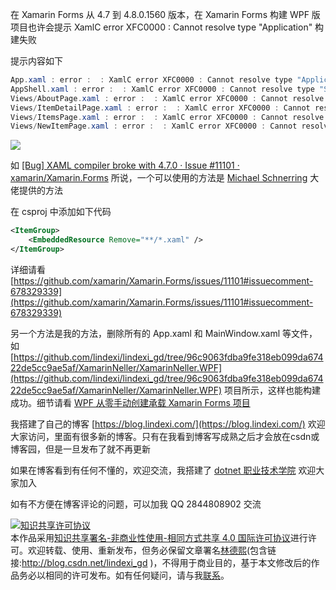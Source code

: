 
在 Xamarin Forms 从 4.7 到 4.8.0.1560 版本，在 Xamarin Forms 构建 WPF 版项目也许会提示 XamlC error XFC0000 : Cannot resolve type "Application" 构建失败

<!--more-->


<!-- CreateTime:2020/10/22 9:10:35 -->

<!-- 发布 -->

提示内容如下

```csharp
App.xaml : error :  : XamlC error XFC0000 : Cannot resolve type "Application".
AppShell.xaml : error :  : XamlC error XFC0000 : Cannot resolve type "Shell".
Views/AboutPage.xaml : error :  : XamlC error XFC0000 : Cannot resolve type "ContentPage".
Views/ItemDetailPage.xaml : error :  : XamlC error XFC0000 : Cannot resolve type "ContentPage".
Views/ItemsPage.xaml : error :  : XamlC error XFC0000 : Cannot resolve type "ContentPage".
Views/NewItemPage.xaml : error :  : XamlC error XFC0000 : Cannot resolve type "ContentPage".
```

<!-- ![](image/Xamarin Forms 构建 WPF 版项目失败提示 XamlC error XFC0000 错误/Xamarin Forms 构建 WPF 版项目失败提示 XamlC error XFC0000 错误0.png) -->

![](http://image.acmx.xyz/lindexi%2F2020102292074124.jpg)

如 [[Bug] XAML compiler broke with 4.7.0 · Issue #11101 · xamarin/Xamarin.Forms](https://github.com/xamarin/Xamarin.Forms/issues/11101#issuecomment-713626002 ) 所说，一个可以使用的方法是 [Michael Schnerring](https://github.com/schnerring) 大佬提供的方法

在 csproj 中添加如下代码

```xml
<ItemGroup>
    <EmbeddedResource Remove="**/*.xaml" />
</ItemGroup>
```

详细请看 [https://github.com/xamarin/Xamarin.Forms/issues/11101#issuecomment-678329339](https://github.com/xamarin/Xamarin.Forms/issues/11101#issuecomment-678329339)

另一个方法是我的方法，删除所有的 App.xaml 和 MainWindow.xaml 等文件，如 [https://github.com/lindexi/lindexi_gd/tree/96c9063fdba9fe318eb099da67422de5cc9ae5af/XamarinNeller/XamarinNeller.WPF](https://github.com/lindexi/lindexi_gd/tree/96c9063fdba9fe318eb099da67422de5cc9ae5af/XamarinNeller/XamarinNeller.WPF) 项目所示，这样也能构建成功。细节请看 [WPF 从零手动创建承载 Xamarin Forms 项目](https://blog.lindexi.com/post/WPF-%E4%BB%8E%E9%9B%B6%E6%89%8B%E5%8A%A8%E5%88%9B%E5%BB%BA%E6%89%BF%E8%BD%BD-Xamarin-Forms-%E9%A1%B9%E7%9B%AE.html)



我搭建了自己的博客 [https://blog.lindexi.com/](https://blog.lindexi.com/) 欢迎大家访问，里面有很多新的博客。只有在我看到博客写成熟之后才会放在csdn或博客园，但是一旦发布了就不再更新

如果在博客看到有任何不懂的，欢迎交流，我搭建了 [dotnet 职业技术学院](https://t.me/dotnet_campus) 欢迎大家加入

如有不方便在博客评论的问题，可以加我 QQ 2844808902 交流

<a rel="license" href="http://creativecommons.org/licenses/by-nc-sa/4.0/"><img alt="知识共享许可协议" style="border-width:0" src="https://licensebuttons.net/l/by-nc-sa/4.0/88x31.png" /></a><br />本作品采用<a rel="license" href="http://creativecommons.org/licenses/by-nc-sa/4.0/">知识共享署名-非商业性使用-相同方式共享 4.0 国际许可协议</a>进行许可。欢迎转载、使用、重新发布，但务必保留文章署名[林德熙](http://blog.csdn.net/lindexi_gd)(包含链接:http://blog.csdn.net/lindexi_gd )，不得用于商业目的，基于本文修改后的作品务必以相同的许可发布。如有任何疑问，请与我[联系](mailto:lindexi_gd@163.com)。